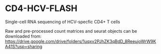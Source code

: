 # CD4-HCV-FLASH
Single-cell RNA sequencing of HCV-specfic CD4+ T cells

Raw and pre-processed count matrices and seurat objects can be downloaded from:
https://drive.google.com/drive/folders/1uqxv2PJhZK3qBdD_8ReeujoWrW9KA41S?usp=sharing
